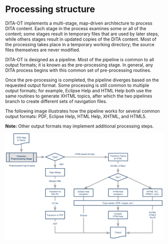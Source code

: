 # Processing structure

DITA-OT implements a multi-stage, map-driven architecture to process DITA content. Each stage in the process examines some or all of the content; some stages result in temporary files that are used by later steps, while others stages result in updated copies of the DITA content. Most of the processing takes place in a temporary working directory; the source files themselves are never modified.

DITA-OT is designed as a pipeline. Most of the pipeline is common to all output formats; it is known as the pre-processing stage. In general, any DITA process begins with this common set of pre-processing routines.

Once the pre-processing is completed, the pipeline diverges based on the requested output format. Some processing is still common to multiple output formats; for example, Eclipse Help and HTML Help both use the same routines to generate XHTML topics, after which the two pipelines branch to create different sets of navigation files.

The following image illustrates how the pipeline works for several common output formats: PDF, Eclipse Help, HTML Help, XHTML, and HTML5.

**Note:** Other output formats may implement additional processing steps.

![](images/processing-flow.svg "Diagram of some possible paths through the transformation pipeline")


